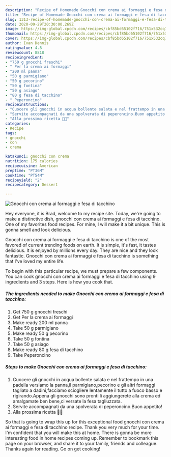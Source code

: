 ```yaml
---
description: "Recipe of Homemade Gnocchi con crema ai formaggi e fesa di tacchino"
title: "Recipe of Homemade Gnocchi con crema ai formaggi e fesa di tacchino"
slug: 1313-recipe-of-homemade-gnocchi-con-crema-ai-formaggi-e-fesa-di-tacchino
date: 2020-09-29T20:30:00.269Z
image: https://img-global.cpcdn.com/recipes/cbf85bd65102f716/751x532cq70/gnocchi-con-crema-ai-formaggi-e-fesa-di-tacchino-recipe-main-photo.jpg
thumbnail: https://img-global.cpcdn.com/recipes/cbf85bd65102f716/751x532cq70/gnocchi-con-crema-ai-formaggi-e-fesa-di-tacchino-recipe-main-photo.jpg
cover: https://img-global.cpcdn.com/recipes/cbf85bd65102f716/751x532cq70/gnocchi-con-crema-ai-formaggi-e-fesa-di-tacchino-recipe-main-photo.jpg
author: Ivan Dennis
ratingvalue: 4.8
reviewcount: 8818
recipeingredient:
- "750 g gnocchi freschi"
- " Per la crema ai formaggi"
- "200 ml panna"
- "50 g parmigiano"
- "50 g pecorino"
- "50 g fontina"
- "50 g asiago"
- "80 g fesa di tacchino"
- " Peperoncino"
recipeinstructions:
- "Cuocere gli gnocchi in acqua bollente salata e nel frattempo in una padella versiamo la panna,il parmigiano,pecorino e gli altri formaggi tagliato a dadini,facciamo sciogliere lentamente il tutto a fuoco basso e rigirando.Appena gli gnocchi sono pronti li aggiungerete alla crema ed amalgamate ben bene,ci versate la fesa tagliuzzata."
- "Servite accompagnati da una spolverata di peperoncino.Buon appetito!"
- "Alla prossima ricetta 👩‍🍳"
categories:
- Recipe
tags:
- gnocchi
- con
- crema

katakunci: gnocchi con crema 
nutrition: 175 calories
recipecuisine: American
preptime: "PT36M"
cooktime: "PT54M"
recipeyield: "2"
recipecategory: Dessert

---
```



![Gnocchi con crema ai formaggi e fesa di tacchino](https://img-global.cpcdn.com/recipes/cbf85bd65102f716/751x532cq70/gnocchi-con-crema-ai-formaggi-e-fesa-di-tacchino-recipe-main-photo.jpg)

Hey everyone, it is Brad, welcome to my recipe site. Today, we're going to make a distinctive dish, gnocchi con crema ai formaggi e fesa di tacchino. One of my favorites food recipes. For mine, I will make it a bit unique. This is gonna smell and look delicious.



Gnocchi con crema ai formaggi e fesa di tacchino is one of the most favored of current trending foods on earth. It is simple, it's fast, it tastes delicious. It is enjoyed by millions every day. They are nice and they look fantastic. Gnocchi con crema ai formaggi e fesa di tacchino is something that I've loved my entire life.


To begin with this particular recipe, we must prepare a few components. You can cook gnocchi con crema ai formaggi e fesa di tacchino using 9 ingredients and 3 steps. Here is how you cook that.

<!--inarticleads1-->

##### The ingredients needed to make Gnocchi con crema ai formaggi e fesa di tacchino:

1. Get 750 g gnocchi freschi
1. Get  Per la crema ai formaggi
1. Make ready 200 ml panna
1. Take 50 g parmigiano
1. Make ready 50 g pecorino
1. Take 50 g fontina
1. Take 50 g asiago
1. Make ready 80 g fesa di tacchino
1. Take  Peperoncino




<!--inarticleads2-->

##### Steps to make Gnocchi con crema ai formaggi e fesa di tacchino:

1. Cuocere gli gnocchi in acqua bollente salata e nel frattempo in una padella versiamo la panna,il parmigiano,pecorino e gli altri formaggi tagliato a dadini,facciamo sciogliere lentamente il tutto a fuoco basso e rigirando.Appena gli gnocchi sono pronti li aggiungerete alla crema ed amalgamate ben bene,ci versate la fesa tagliuzzata.
1. Servite accompagnati da una spolverata di peperoncino.Buon appetito!
1. Alla prossima ricetta 👩‍🍳




So that is going to wrap this up for this exceptional food gnocchi con crema ai formaggi e fesa di tacchino recipe. Thank you very much for your time. I'm confident that you will make this at home. There is gonna be more interesting food in home recipes coming up. Remember to bookmark this page on your browser, and share it to your family, friends and colleague. Thanks again for reading. Go on get cooking!
